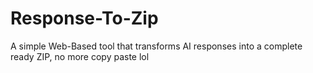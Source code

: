 # Response-To-Zip
A simple Web-Based tool that transforms AI responses into a complete ready ZIP, no more copy paste lol
